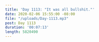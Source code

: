 ```yaml
---
title: 'Day 1113: "It was all bullshit."'
date: 2020-02-06 15:55:00 -08:00
file: "/uploads/Day-1113.mp3"
post: Day 1113
duration: '00:07:13'
length: 5820490
---
```


